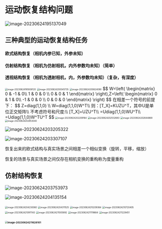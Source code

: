# 运动恢复结构问题

![image-20230624195137049](C:\Users\asus\AppData\Roaming\Typora\typora-user-images\image-20230624195137049.png)

## 三种典型的运动恢复结构任务

#### 欧式结构恢复（相机内参已知，外参未知）

#### 仿射结构恢复（相机为仿射相机，内外参数均未知）（简单）

#### 透视结构恢复（相机为透射相机，内，外参数均未知）（复杂，有深度）

<img src="C:\Users\asus\AppData\Roaming\Typora\typora-user-images\image-20230624195938120.png" alt="image-20230624195938120" style="zoom:50%;" />

<img src="C:\Users\asus\AppData\Roaming\Typora\typora-user-images\image-20230624200045735.png" alt="image-20230624200045735" style="zoom:50%;" />

<img src="C:\Users\asus\AppData\Roaming\Typora\typora-user-images\image-20230624200624090.png" alt="image-20230624200624090" style="zoom:50%;" />
$$
W=\left(
\begin{matrix}
0 & -1 & 0\\
1 & 0 & 0 \\
0 & 0 & 1
\end{matrix}
\right),Z=\left(
\begin{matrix}
0 & 1 & 0\\
-1 & 0 & 0 \\
0 & 0 & 0
\end{matrix}
\right)
$$
在相差一个符号的前提下：
$$
Z=diag(1,1,0) \\
W=diag(1,1,0)W^T\\
则：[T_X]=KUZU^T，其中U是单位正交矩阵\\
不考虑符号和尺度:\\
[T_X]=UZU^T\\
=Udiag(1,1,0)WU^T\\
=Udiag(1,1,0)W^TU^T
$$
<img src="C:\Users\asus\AppData\Roaming\Typora\typora-user-images\image-20230624202209164.png" alt="image-20230624202209164" style="zoom:50%;" />

<img src="C:\Users\asus\AppData\Roaming\Typora\typora-user-images\image-20230624202532683.png" alt="image-20230624202532683" style="zoom:50%;" />

<img src="C:\Users\asus\AppData\Roaming\Typora\typora-user-images\image-20230624202644869.png" alt="image-20230624202644869" style="zoom:50%;" />

<img src="C:\Users\asus\AppData\Roaming\Typora\typora-user-images\image-20230624202853040.png" alt="image-20230624202853040" style="zoom:50%;" />

![image-20230624203205322](C:\Users\asus\AppData\Roaming\Typora\typora-user-images\image-20230624203205322.png)

![image-20230624203307107](C:\Users\asus\AppData\Roaming\Typora\typora-user-images\image-20230624203307107.png)

恢复出来的欧式结构与真实场景之间相差一个相似变换（旋转，平移，缩放）

恢复的场景与真实场景之间仅存在相机变换的重构称为度量重构

## 仿射结构恢复

![image-20230624203753973](C:\Users\asus\AppData\Roaming\Typora\typora-user-images\image-20230624203753973.png)

![image-20230624204135154](C:\Users\asus\AppData\Roaming\Typora\typora-user-images\image-20230624204135154.png)

<img src="C:\Users\asus\AppData\Roaming\Typora\typora-user-images\image-20230624204230060.png" alt="image-20230624204230060" style="zoom:50%;" />

<img src="C:\Users\asus\AppData\Roaming\Typora\typora-user-images\image-20230624204311525.png" alt="image-20230624204311525" style="zoom:50%;" />

<img src="C:\Users\asus\AppData\Roaming\Typora\typora-user-images\image-20230624210209364.png" alt="image-20230624210209364" style="zoom:50%;" />

<img src="C:\Users\asus\AppData\Roaming\Typora\typora-user-images\image-20230624210720405.png" alt="image-20230624210720405" style="zoom:50%;" />

<img src="C:\Users\asus\AppData\Roaming\Typora\typora-user-images\image-20230624210911143.png" alt="image-20230624210911143" style="zoom:50%;" />

<img src="C:\Users\asus\AppData\Roaming\Typora\typora-user-images\image-20230624211005892.png" alt="image-20230624211005892" style="zoom:50%;" />

<img src="C:\Users\asus\AppData\Roaming\Typora\typora-user-images\image-20230624211119684.png" alt="image-20230624211119684" style="zoom:50%;" />

<img src="C:\Users\asus\AppData\Roaming\Typora\typora-user-images\image-20230624211229451.png" alt="image-20230624211229451" style="zoom:50%;" />

### <img src="C:\Users\asus\AppData\Roaming\Typora\typora-user-images\image-20230624211626101.png" alt="image-20230624211626101" style="zoom:50%;" />

